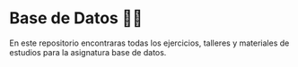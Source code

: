 # Base de Datos 🐻🍯

En este repositorio encontraras todas los ejercicios,
talleres y materiales de estudios para la asignatura
base de datos.